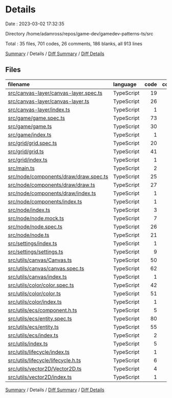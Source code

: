 # Details

Date : 2023-03-02 17:32:35

Directory /home/adamross/repos/game-dev/gamedev-patterns-ts/src

Total : 35 files,  701 codes, 26 comments, 186 blanks, all 913 lines

[Summary](results.md) / Details / [Diff Summary](diff.md) / [Diff Details](diff-details.md)

## Files
| filename | language | code | comment | blank | total |
| :--- | :--- | ---: | ---: | ---: | ---: |
| [src/canvas-layer/canvas-layer.spec.ts](/src/canvas-layer/canvas-layer.spec.ts) | TypeScript | 19 | 0 | 6 | 25 |
| [src/canvas-layer/canvas-layer.ts](/src/canvas-layer/canvas-layer.ts) | TypeScript | 26 | 0 | 8 | 34 |
| [src/canvas-layer/index.ts](/src/canvas-layer/index.ts) | TypeScript | 1 | 0 | 0 | 1 |
| [src/game/game.spec.ts](/src/game/game.spec.ts) | TypeScript | 73 | 2 | 22 | 97 |
| [src/game/game.ts](/src/game/game.ts) | TypeScript | 30 | 10 | 13 | 53 |
| [src/game/index.ts](/src/game/index.ts) | TypeScript | 1 | 0 | 0 | 1 |
| [src/grid/grid.spec.ts](/src/grid/grid.spec.ts) | TypeScript | 20 | 0 | 6 | 26 |
| [src/grid/grid.ts](/src/grid/grid.ts) | TypeScript | 41 | 0 | 11 | 52 |
| [src/grid/index.ts](/src/grid/index.ts) | TypeScript | 1 | 0 | 0 | 1 |
| [src/main.ts](/src/main.ts) | TypeScript | 2 | 0 | 1 | 3 |
| [src/node/components/draw/draw.spec.ts](/src/node/components/draw/draw.spec.ts) | TypeScript | 25 | 0 | 9 | 34 |
| [src/node/components/draw/draw.ts](/src/node/components/draw/draw.ts) | TypeScript | 27 | 0 | 5 | 32 |
| [src/node/components/draw/index.ts](/src/node/components/draw/index.ts) | TypeScript | 1 | 0 | 0 | 1 |
| [src/node/components/index.ts](/src/node/components/index.ts) | TypeScript | 1 | 0 | 0 | 1 |
| [src/node/index.ts](/src/node/index.ts) | TypeScript | 3 | 0 | 0 | 3 |
| [src/node/node.mock.ts](/src/node/node.mock.ts) | TypeScript | 7 | 0 | 1 | 8 |
| [src/node/node.spec.ts](/src/node/node.spec.ts) | TypeScript | 26 | 0 | 8 | 34 |
| [src/node/node.ts](/src/node/node.ts) | TypeScript | 21 | 0 | 4 | 25 |
| [src/settings/index.ts](/src/settings/index.ts) | TypeScript | 1 | 0 | 0 | 1 |
| [src/settings/settings.ts](/src/settings/settings.ts) | TypeScript | 9 | 0 | 1 | 10 |
| [src/utils/canvas/Canvas.ts](/src/utils/canvas/Canvas.ts) | TypeScript | 50 | 1 | 14 | 65 |
| [src/utils/canvas/canvas.spec.ts](/src/utils/canvas/canvas.spec.ts) | TypeScript | 62 | 0 | 22 | 84 |
| [src/utils/canvas/index.ts](/src/utils/canvas/index.ts) | TypeScript | 1 | 0 | 0 | 1 |
| [src/utils/color/color.spec.ts](/src/utils/color/color.spec.ts) | TypeScript | 42 | 0 | 8 | 50 |
| [src/utils/color/color.ts](/src/utils/color/color.ts) | TypeScript | 51 | 4 | 11 | 66 |
| [src/utils/color/index.ts](/src/utils/color/index.ts) | TypeScript | 1 | 0 | 0 | 1 |
| [src/utils/ecs/component.h.ts](/src/utils/ecs/component.h.ts) | TypeScript | 5 | 0 | 1 | 6 |
| [src/utils/ecs/entity.spec.ts](/src/utils/ecs/entity.spec.ts) | TypeScript | 80 | 4 | 21 | 105 |
| [src/utils/ecs/entity.ts](/src/utils/ecs/entity.ts) | TypeScript | 55 | 5 | 12 | 72 |
| [src/utils/ecs/index.ts](/src/utils/ecs/index.ts) | TypeScript | 2 | 0 | 0 | 2 |
| [src/utils/index.ts](/src/utils/index.ts) | TypeScript | 5 | 0 | 0 | 5 |
| [src/utils/lifecycle/index.ts](/src/utils/lifecycle/index.ts) | TypeScript | 1 | 0 | 0 | 1 |
| [src/utils/lifecycle/lifecycle.h.ts](/src/utils/lifecycle/lifecycle.h.ts) | TypeScript | 6 | 0 | 1 | 7 |
| [src/utils/vector2D/Vector2D.ts](/src/utils/vector2D/Vector2D.ts) | TypeScript | 4 | 0 | 1 | 5 |
| [src/utils/vector2D/index.ts](/src/utils/vector2D/index.ts) | TypeScript | 1 | 0 | 0 | 1 |

[Summary](results.md) / Details / [Diff Summary](diff.md) / [Diff Details](diff-details.md)
